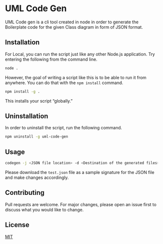 # UML Code Gen

UML Code gen is a cli tool created in node in order to generate the Boilerplate code for the given Class diagram in form of JSON format. 

## Installation
<!---
Use the package manager [npm](https://www.npmjs.com/) to install uml-code-gen.
```bash
npm install -g uml-code-gen
```
-->
For Local, you can run the script just like any other Node.js application. Try entering the following from the command line.
```bash
node .
```
However, the goal of writing a script like this is to be able to run it from anywhere. You can do that with the ```npm install``` command.

```bash
npm install -g .
```
This installs your script “globally.”
## Uninstallation
In order to uninstall the script, run the following command.
```bash
npm uninstall -g uml-code-gen
```

## Usage
```bash
codegen -j <JSON file location> -d <Destination of the generated files>
```
Please download the ```test.json``` file as a sample signature for the JSON file and make changes accordingly.

## Contributing
Pull requests are welcome. For major changes, please open an issue first to discuss what you would like to change.


## License
[MIT](https://choosealicense.com/licenses/mit/)
